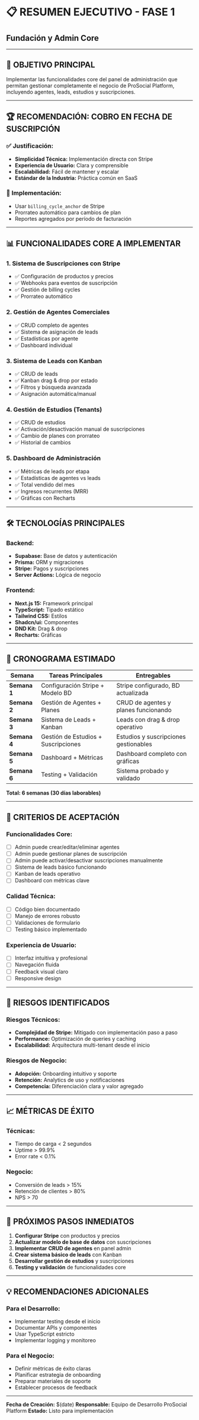# 📋 RESUMEN EJECUTIVO - FASE 1

## Fundación y Admin Core

---

## 🎯 **OBJETIVO PRINCIPAL**

Implementar las funcionalidades core del panel de administración que permitan gestionar completamente el negocio de ProSocial Platform, incluyendo agentes, leads, estudios y suscripciones.

---

## 🏆 **RECOMENDACIÓN: COBRO EN FECHA DE SUSCRIPCIÓN**

### **✅ Justificación:**

- **Simplicidad Técnica:** Implementación directa con Stripe
- **Experiencia de Usuario:** Clara y comprensible
- **Escalabilidad:** Fácil de mantener y escalar
- **Estándar de la Industria:** Práctica común en SaaS

### **🔧 Implementación:**

- Usar `billing_cycle_anchor` de Stripe
- Prorrateo automático para cambios de plan
- Reportes agregados por período de facturación

---

## 📊 **FUNCIONALIDADES CORE A IMPLEMENTAR**

### **1. Sistema de Suscripciones con Stripe**

- ✅ Configuración de productos y precios
- ✅ Webhooks para eventos de suscripción
- ✅ Gestión de billing cycles
- ✅ Prorrateo automático

### **2. Gestión de Agentes Comerciales**

- ✅ CRUD completo de agentes
- ✅ Sistema de asignación de leads
- ✅ Estadísticas por agente
- ✅ Dashboard individual

### **3. Sistema de Leads con Kanban**

- ✅ CRUD de leads
- ✅ Kanban drag & drop por estado
- ✅ Filtros y búsqueda avanzada
- ✅ Asignación automática/manual

### **4. Gestión de Estudios (Tenants)**

- ✅ CRUD de estudios
- ✅ Activación/desactivación manual de suscripciones
- ✅ Cambio de planes con prorrateo
- ✅ Historial de cambios

### **5. Dashboard de Administración**

- ✅ Métricas de leads por etapa
- ✅ Estadísticas de agentes vs leads
- ✅ Total vendido del mes
- ✅ Ingresos recurrentes (MRR)
- ✅ Gráficas con Recharts

---

## 🛠️ **TECNOLOGÍAS PRINCIPALES**

### **Backend:**

- **Supabase:** Base de datos y autenticación
- **Prisma:** ORM y migraciones
- **Stripe:** Pagos y suscripciones
- **Server Actions:** Lógica de negocio

### **Frontend:**

- **Next.js 15:** Framework principal
- **TypeScript:** Tipado estático
- **Tailwind CSS:** Estilos
- **Shadcn/ui:** Componentes
- **DND Kit:** Drag & drop
- **Recharts:** Gráficas

---

## 📅 **CRONOGRAMA ESTIMADO**

| Semana       | Tareas Principales                  | Entregables                           |
| ------------ | ----------------------------------- | ------------------------------------- |
| **Semana 1** | Configuración Stripe + Modelo BD    | Stripe configurado, BD actualizada    |
| **Semana 2** | Gestión de Agentes + Planes         | CRUD de agentes y planes funcionando  |
| **Semana 3** | Sistema de Leads + Kanban           | Leads con drag & drop operativo       |
| **Semana 4** | Gestión de Estudios + Suscripciones | Estudios y suscripciones gestionables |
| **Semana 5** | Dashboard + Métricas                | Dashboard completo con gráficas       |
| **Semana 6** | Testing + Validación                | Sistema probado y validado            |

**Total: 6 semanas (30 días laborables)**

---

## 🎯 **CRITERIOS DE ACEPTACIÓN**

### **Funcionalidades Core:**

- [ ] Admin puede crear/editar/eliminar agentes
- [ ] Admin puede gestionar planes de suscripción
- [ ] Admin puede activar/desactivar suscripciones manualmente
- [ ] Sistema de leads básico funcionando
- [ ] Kanban de leads operativo
- [ ] Dashboard con métricas clave

### **Calidad Técnica:**

- [ ] Código bien documentado
- [ ] Manejo de errores robusto
- [ ] Validaciones de formulario
- [ ] Testing básico implementado

### **Experiencia de Usuario:**

- [ ] Interfaz intuitiva y profesional
- [ ] Navegación fluida
- [ ] Feedback visual claro
- [ ] Responsive design

---

## 🚨 **RIESGOS IDENTIFICADOS**

### **Riesgos Técnicos:**

- **Complejidad de Stripe:** Mitigado con implementación paso a paso
- **Performance:** Optimización de queries y caching
- **Escalabilidad:** Arquitectura multi-tenant desde el inicio

### **Riesgos de Negocio:**

- **Adopción:** Onboarding intuitivo y soporte
- **Retención:** Analytics de uso y notificaciones
- **Competencia:** Diferenciación clara y valor agregado

---

## 📈 **MÉTRICAS DE ÉXITO**

### **Técnicas:**

- Tiempo de carga < 2 segundos
- Uptime > 99.9%
- Error rate < 0.1%

### **Negocio:**

- Conversión de leads > 15%
- Retención de clientes > 80%
- NPS > 70

---

## 🚀 **PRÓXIMOS PASOS INMEDIATOS**

1. **Configurar Stripe** con productos y precios
2. **Actualizar modelo de base de datos** con suscripciones
3. **Implementar CRUD de agentes** en panel admin
4. **Crear sistema básico de leads** con Kanban
5. **Desarrollar gestión de estudios** y suscripciones
6. **Testing y validación** de funcionalidades core

---

## 💡 **RECOMENDACIONES ADICIONALES**

### **Para el Desarrollo:**

- Implementar testing desde el inicio
- Documentar APIs y componentes
- Usar TypeScript estricto
- Implementar logging y monitoreo

### **Para el Negocio:**

- Definir métricas de éxito claras
- Planificar estrategia de onboarding
- Preparar materiales de soporte
- Establecer procesos de feedback

---

**Fecha de Creación:** $(date)
**Responsable:** Equipo de Desarrollo ProSocial Platform
**Estado:** Listo para implementación

